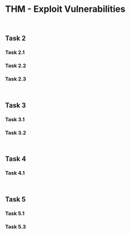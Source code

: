 # THM - Exploit Vulnerabilities

<br>

## Task 2

### Task 2.1

> 

### Task 2.2

> 

### Task 2.3

> 

<br>

## Task 3

### Task 3.1

> 

### Task 3.2

> 

<br>

## Task 4

### Task 4.1

> 

<br>

## Task 5

### Task 5.1

> 

### Task 5.3

> 

<br>

